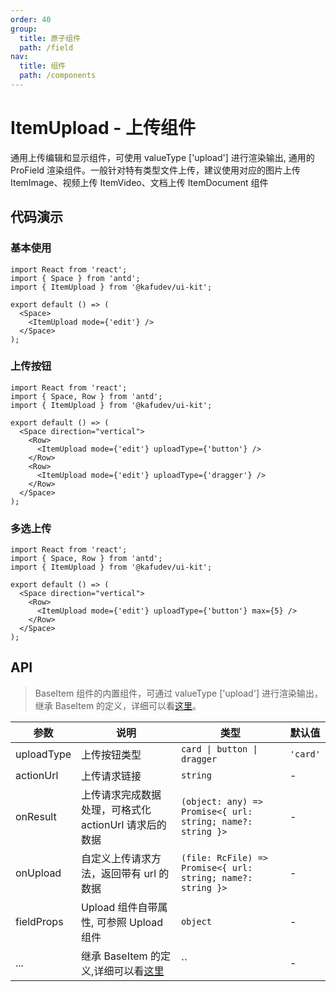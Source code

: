 ```yaml
---
order: 40
group:
  title: 原子组件
  path: /field
nav:
  title: 组件
  path: /components
---
```


# ItemUpload - 上传组件

通用上传编辑和显示组件，可使用 valueType ['upload'] 进行渲染输出, 通用的 ProField 渲染组件。一般针对特有类型文件上传，建议使用对应的图片上传 ItemImage、视频上传 ItemVideo、文档上传 ItemDocument 组件

## 代码演示

### 基本使用

```tsx
import React from 'react';
import { Space } from 'antd';
import { ItemUpload } from '@kafudev/ui-kit';

export default () => (
  <Space>
    <ItemUpload mode={'edit'} />
  </Space>
);
```

### 上传按钮

```tsx
import React from 'react';
import { Space, Row } from 'antd';
import { ItemUpload } from '@kafudev/ui-kit';

export default () => (
  <Space direction="vertical">
    <Row>
      <ItemUpload mode={'edit'} uploadType={'button'} />
    </Row>
    <Row>
      <ItemUpload mode={'edit'} uploadType={'dragger'} />
    </Row>
  </Space>
);
```

### 多选上传

```tsx
import React from 'react';
import { Space, Row } from 'antd';
import { ItemUpload } from '@kafudev/ui-kit';

export default () => (
  <Space direction="vertical">
    <Row>
      <ItemUpload mode={'edit'} uploadType={'button'} max={5} />
    </Row>
  </Space>
);
```

## API

> BaseItem 组件的内置组件，可通过 valueType ['upload'] 进行渲染输出，继承 BaseItem 的定义，详细可以看[这里](/components/base-item)。

| 参数 | 说明 | 类型 | 默认值 |
| --- | --- | --- | --- |
| uploadType | 上传按钮类型 | `card \| button \| dragger` | `'card'` |
| actionUrl | 上传请求链接 | `string` | - |
| onResult | 上传请求完成数据处理，可格式化 actionUrl 请求后的数据 | `(object: any) => Promise<{ url: string; name?: string }>` | - |
| onUpload | 自定义上传请求方法，返回带有 url 的数据 | `(file: RcFile) => Promise<{ url: string; name?: string }>` | - |
| fieldProps | Upload 组件自带属性, 可参照 Upload 组件 | `object` | - |
| ... | 继承 BaseItem 的定义,详细可以看[这里](/components/base-item) | `` | - |

